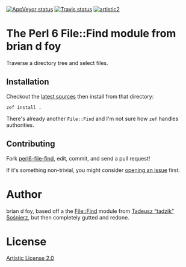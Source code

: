 [![AppVeyor status](https://ci.appveyor.com/api/projects/status/wx190dt0yqiyixv1?svg=true)](https://ci.appveyor.com/project/briandfoy/perl6-file-find/settings) [![Travis status](https://travis-ci.org/briandfoy/perl6-file-find.svg?branch=master)](https://travis-ci.org/briandfoy/perl6-file-find) [![artistic2](https://img.shields.io/badge/license-Artistic%20License%202.0-blue.svg?style=flat)](https://opensource.org/licenses/MIT)

# The Perl 6 File::Find module from brian d foy

Traverse a directory tree and select files.

## Installation

Checkout the [latest sources](https://github.com/briandfoy/perl6-file-find) then install from that directory:

	zef install .

There's already another `File::Find` and I'm not sure how `zef` handles authorities.

## Contributing

Fork [perl6-file-find](https://github.com/briandfoy/perl6-file-find), edit, commit, and send a pull request!

If it's something non-trivial, you might consider [opening an issue](https://github.com/briandfoy/perl6-file-find/issues) first.

# Author

brian d foy, based off a the [File::Find](https://github.com/tadzik/File-Find) module from
[Tadeusz “tadzik” Sośnierz](https://github.com/tadzik), but then completely gutted and redone.

# License

[Artistic License 2.0](https://opensource.org/licenses/Artistic-2.0)
